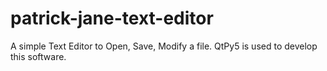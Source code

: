 # patrick-jane-text-editor

A simple Text Editor to Open, Save, Modify a file.
QtPy5 is used to develop this software.
